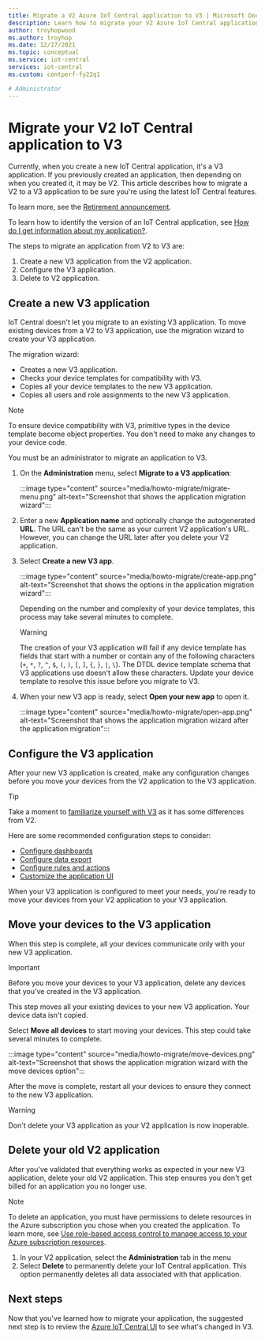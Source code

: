 ```yaml
---
title: Migrate a V2 Azure IoT Central application to V3 | Microsoft Docs
description: Learn how to migrate your V2 Azure IoT Central application to V3
author: troyhopwood
ms.author: troyhop
ms.date: 12/17/2021
ms.topic: conceptual
ms.service: iot-central
services: iot-central
ms.custom: contperf-fy22q1

# Administrator
---
```


# Migrate your V2 IoT Central application to V3

Currently, when you create a new IoT Central application, it's a V3 application. If you previously created an application, then depending on when you created it, it may be V2. This article describes how to migrate a V2 to a V3 application to be sure you're using the latest IoT Central features.

To learn more, see the [Retirement announcement](/answers/questions/529295/retirement-announcement-upgrade-to-iot-central-v3.html).

To learn how to identify the version of an IoT Central application, see [How do I get information about my application?](howto-faq.yml#how-do-i-get-information-about-my-application-).

The steps to migrate an application from V2 to V3 are:

1. Create a new V3 application from the V2 application.
1. Configure the V3 application.
1. Delete to V2 application.

## Create a new V3 application

IoT Central doesn't let you migrate to an existing V3 application. To move existing devices from a V2 to V3 application, use the migration wizard to create your V3 application.

The migration wizard:

- Creates a new V3 application.
- Checks your device templates for compatibility with V3.
- Copies all your device templates to the new V3 application.
- Copies all users and role assignments to the new V3 application.

> [!NOTE]
> To ensure device compatibility with V3, primitive types in the device template become object properties. You don't need to make any changes to your device code.

You must be an administrator to migrate an application to V3.

1. On the **Administration** menu, select **Migrate to a V3 application**:

    :::image type="content" source="media/howto-migrate/migrate-menu.png" alt-text="Screenshot that shows the application migration wizard":::

1. Enter a new **Application name** and optionally change the autogenerated  **URL**. The URL can't be the same as your current V2 application's URL. However, you can change the URL later after you delete your V2 application.

1. Select **Create a new V3 app**.

    :::image type="content" source="media/howto-migrate/create-app.png" alt-text="Screenshot that shows the options in the application migration wizard":::

    Depending on the number and complexity of your device templates, this process may take several minutes to complete.

    > [!Warning]
    > The creation of your V3 application will fail if any device template has fields that start with a number or contain any of the following characters (`+`, `*`, `?`, `^`, `$`, `(`, `)`, `[`, `]`, `{`, `}`, `|`, `\`). The DTDL device template schema that V3 applications use doesn't allow these characters. Update your device template to resolve this issue before you migrate to V3.

1. When your new V3 app is ready, select **Open your new app** to open it.

    :::image type="content" source="media/howto-migrate/open-app.png" alt-text="Screenshot that shows the application migration wizard after the application migration":::

## Configure the V3 application

After your new V3 application is created, make any configuration changes before you move your devices from the V2 application to the V3 application.

> [!TIP]
> Take a moment to [familiarize yourself with V3](overview-iot-central-tour.md#navigate-your-application) as it has some differences from V2.

Here are some recommended configuration steps to consider:

- [Configure dashboards](howto-manage-dashboards.md)
- [Configure data export](howto-export-data.md)
- [Configure rules and actions](quick-configure-rules.md)
- [Customize the application UI](howto-customize-ui.md)

When your V3 application is configured to meet your needs, you're ready to move your devices from your V2 application to your V3 application.

## Move your devices to the V3 application

When this step is complete, all your devices communicate only with your new V3 application.

> [!IMPORTANT]
> Before you move your devices to your V3 application, delete any devices that you've created in the V3 application.

This step moves all your existing devices to your new V3 application. Your device data isn't copied.

Select **Move all devices** to start moving your devices. This step could take several minutes to complete.

:::image type="content" source="media/howto-migrate/move-devices.png" alt-text="Screenshot that shows the application migration wizard with the move devices option":::

After the move is complete, restart all your devices to ensure they connect to the new V3 application.

> [!WARNING]
> Don't delete your V3 application as your V2 application is now inoperable.

## Delete your old V2 application

After you've validated that everything works as expected in your new V3 application, delete your old V2 application. This step ensures you don't get billed for an application you no longer use.

> [!Note]
> To delete an application, you must have permissions to delete resources in the Azure subscription you chose when you created the application. To learn more, see [Use role-based access control to manage access to your Azure subscription resources](../../role-based-access-control/role-assignments-portal.md).

1. In your V2 application, select the **Administration** tab in the menu
2. Select **Delete** to permanently delete your IoT Central application. This option permanently deletes all data associated with that application.

## Next steps

Now that you've learned how to migrate your application, the suggested next step is to review the [Azure IoT Central UI](overview-iot-central-tour.md) to see what's changed in V3.
